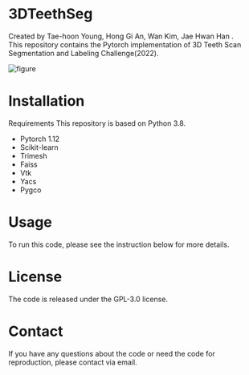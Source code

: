 # 3DTeethSeg
Created by Tae-hoon Young, Hong Gi An, Wan Kim, Jae Hwan Han .<br/> 
This repository contains the Pytorch implementation of 3D Teeth Scan Segmentation and Labeling Challenge(2022).

![figure](https://user-images.githubusercontent.com/115606507/195748298-b7d08f36-d0ef-44ec-9d8c-83b662c5a636.png)

# Installation
Requirements
This repository is based on Python 3.8.
* Pytorch 1.12
* Scikit-learn 
* Trimesh
* Faiss
* Vtk
* Yacs
* Pygco

# Usage
To run this code, please see the instruction below for more details.



# License
The code is released under the GPL-3.0 license.

# Contact
If you have any questions about the code or need the code for reproduction, please contact via email. 
